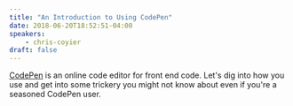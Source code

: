 ```yaml
---
title: "An Introduction to Using CodePen"
date: 2018-06-20T18:52:51-04:00
speakers:
    - chris-coyier
draft: false
---
```


[CodePen](https://codepen.io/) is an online code editor for front end code. Let's dig into how you use and get into some trickery you might not know about even if you're a seasoned CodePen user.